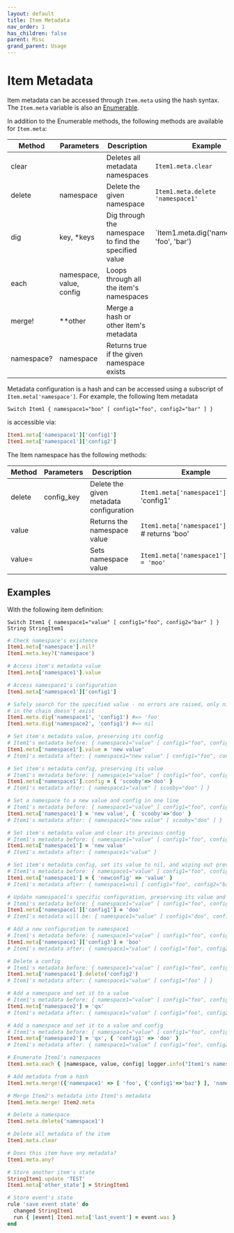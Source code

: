 ```yaml
---
layout: default
title: Item Metadata
nav_order: 1
has_children: false
parent: Misc
grand_parent: Usage
---
```


# Item Metadata

Item metadata can be accessed through `Item.meta` using the hash syntax. The `Item.meta` variable is also an [Enumerable](https://ruby-doc.org/core-2.5.8/Enumerable.html).

In addition to the Enumerable methods, the following methods are available for `Item.meta`:

| Method     | Parameters               | Description                                           | Example                                     |
| ---------- | ------------------------ | ----------------------------------------------------- | ------------------------------------------- |
| clear      |                          | Deletes all metadata namespaces                       | `Item1.meta.clear`                          |
| delete     | namespace                | Delete the given namespace                            | `Item1.meta.delete 'namespace1'`            |
| dig        | key, *keys               | Dig through the namespace to find the specified value | `Item1.meta.dig('namespace1', 'foo', 'bar') |
| each       | namespace, value, config | Loops through all the item's namespaces               |                                             |
| merge!     | **other                  | Merge a hash or other item's metadata                 |                                             |
| namespace? | namespace                | Returns true if the given namespace exists            |                                             |

Metadata configuration is a hash and can be accessed using a subscript of `Item.meta['namespace']`. For example, the following Item metadata

```
Switch Item1 { namespace1="boo" [ config1="foo", config2="bar" ] }
```

is accessible via:

```ruby
Item1.meta['namespace1']['config1']
Item1.meta['namespace1']['config2']
```

The Item namespace has the following methods:

| Method | Parameters | Description                             | Example                                          |
| ------ | ---------- | --------------------------------------- | ------------------------------------------------ |
| delete | config_key | Delete the given metadata configuration | `Item1.meta['namespace1'].delete` 'config1'      |
| value  |            | Returns the namespace value             | `Item1.meta['namespace1'].value` # returns 'boo' |
| value= |            | Sets namespace value                    | `Item1.meta['namespace1'].value = 'moo'`         |

## Examples

With the following item definition:

```
Switch Item1 { namespace1="value" [ config1="foo", config2="bar" ] }
String StringItem1
```

```ruby
# Check namespace's existence
Item1.meta['namespace'].nil?
Item1.meta.key?('namespace')

# Access item's metadata value
Item1.meta['namespace1'].value

# Access namespace1's configuration
Item1.meta['namespace1']['config1']

# Safely search for the specified value - no errors are raised, only nil returned if a key
# in the chain doesn't exist
Item1.meta.dig('namespace1', 'config1') #=> 'foo'
Item1.meta.dig('namespace2', 'config1') #=> nil

# Set item's metadata value, preserving its config
# Item1's metadata before: { namespace1="value" [ config1="foo", config2="bar" ] }
Item1.meta['namespace1'].value = 'new value'
# Item1's metadata after: { namespace1="new value" [ config1="foo", config2="bar" ] }

# Set item's metadata config, preserving its value
# Item1's metadata before: { namespace1="value" [ config1="foo", config2="bar" ] }
Item1.meta['namespace1'].config = { 'scooby'=>'doo' }
# Item1's metadata after: { namespace1="value" [ scooby="doo" ] }

# Set a namespace to a new value and config in one line
# Item1's metadata before: { namespace1="value" [ config1="foo", config2="bar" ] }
Item1.meta['namespace1'] = 'new value', { 'scooby'=>'doo' }
# Item1's metadata after: { namespace1="new value" [ scooby="doo" ] }

# Set item's metadata value and clear its previous config
# Item1's metadata before: { namespace1="value" [ config1="foo", config2="bar" ] }
Item1.meta['namespace1'] = 'new value'
# Item1's metadata after: { namespace1="value" }

# Set item's metadata config, set its value to nil, and wiping out previous config
# Item1's metadata before: { namespace1="value" [ config1="foo", config2="bar" ] }
Item1.meta['namespace1'] = { 'newconfig' => 'value' }
# Item1's metadata after: { namespace1=nil [ config1="foo", config2="bar" ] }

# Update namespace1's specific configuration, preserving its value and other config
# Item1's metadata before: { namespace1="value" [ config1="foo", config2="bar" ] }
Item1.meta['namespace1']['config1'] = 'doo'
# Item1's metadata will be: { namespace1="value" [ config1="doo", config2="bar" ] }

# Add a new configuration to namespace1
# Item1's metadata before: { namespace1="value" [ config1="foo", config2="bar" ] }
Item1.meta['namespace1']['config3'] = 'boo'
# Item1's metadata after: { namespace1="value" [ config1="foo", config2="bar", config3="boo" ] }

# Delete a config
# Item1's metadata before: { namespace1="value" [ config1="foo", config2="bar" ] }
Item1.meta['namespace1'].delete('config2')
# Item1's metadata after: { namespace1="value" [ config1="foo" ] }

# Add a namespace and set it to a value
# Item1's metadata before: { namespace1="value" [ config1="foo", config2="bar" ] }
Item1.meta['namespace2'] = 'qx'
# Item1's metadata after: { namespace1="value" [ config1="foo", config2="bar" ], namespace2="qx" }

# Add a namespace and set it to a value and config
# Item1's metadata before: { namespace1="value" [ config1="foo", config2="bar" ] }
Item1.meta['namespace2'] = 'qx', { 'config1' => 'doo' }
# Item1's metadata after: { namespace1="value" [ config1="foo", config2="bar" ], namespace2="qx" [ config1="doo" ] }

# Enumerate Item1's namespaces
Item1.meta.each { |namespace, value, config| logger.info("Item1's namespace: #{namespace}='#{value}' #{config}") }

# Add metadata from a hash
Item1.meta.merge!({'namespace1' => [ 'foo', {'config1'=>'baz'} ], 'namespace2' => [ 'qux', {'config'=>'quu'} ]})

# Merge Item2's metadata into Item1's metadata
Item1.meta.merge! Item2.meta

# Delete a namespace
Item1.meta.delete('namespace1')

# Delete all metadata of the item
Item1.meta.clear

# Does this item have any metadata?
Item1.meta.any?

# Store another item's state
StringItem1.update 'TEST'
Item1.meta['other_state'] = StringItem1

# Store event's state
rule 'save event state' do
  changed StringItem1
  run { |event| Item1.meta['last_event'] = event.was }
end
```

